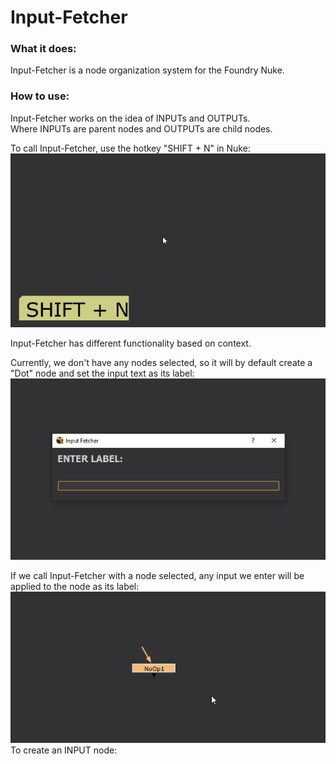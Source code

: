 # Input-Fetcher

### What it does:
Input-Fetcher is a node organization system for the Foundry Nuke.


### How to use:
Input-Fetcher works on the idea of INPUTs and OUTPUTs.
<br>Where INPUTs are parent nodes and OUTPUTs are child nodes.

To call Input-Fetcher, use the hotkey "SHIFT + N" in Nuke:
![ Alt text](inputFetcher_00.gif)

Input-Fetcher has different functionality based on context.

Currently, we don't have any nodes selected, so it will by default create a "Dot" node and set the input text as its label:
![ Alt text](inputFetcher_01.gif)

If we call Input-Fetcher with a node selected, any input we enter will be applied to the node as its label:
![ Alt text](inputFetcher_02.gif)
To create an INPUT node: